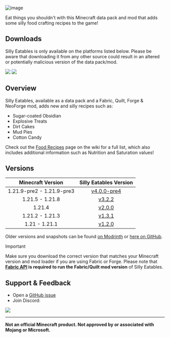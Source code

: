 ![image](https://i.imgur.com/SIx9XZZ.png)

Eat things you shouldn't with this Minecraft data pack and mod that adds some silly food crafting recipes to the game!

## Downloads

Silly Eatables is only available on the platforms listed below. Please be aware that downloading it from any other source could result in an altered or potentially malicious version of the data pack/mod.

[![](https://img.shields.io/modrinth/dt/AMZruzFM?label=Modrinth&style=for-the-badge&color=00AF5C&logo=modrinth)](https://modrinth.com/datapack/silly-eatables/)
[![](https://img.shields.io/spiget/downloads/116362?label=SpigotMC&style=for-the-badge&color=ED8106&logo=spigotmc)](https://www.spigotmc.org/resources/silly-eatables.116362/)

## Overview

Silly Eatables, available as a data pack and a Fabric, Quilt, Forge & NeoForge mod, adds new and silly recipes such as:

* Sugar-coated Obsidian
* Explosive Treats
* Dirt Cakes
* Mud Pies
* Cotton Candy

Check out the [Food Recipes](https://github.com/Classics-Craftworks/Silly-Eatables/wiki/Food-Recipes) page on the wiki for a full list, which also includes additional information such as Nutrition and Saturation values!

## Versions

| Minecraft Version | Silly Eatables Version |
| :--: | :--: |
| 1.21.9-pre2 - 1.21.9-pre3 | [v4.0.0-pre4](https://modrinth.com/datapack/silly-eatables/version/v4.0.0-pre4) |
| 1.21.5 - 1.21.8 | [v3.2.2](https://modrinth.com/datapack/silly-eatables/version/v3.2.2) |
| 1.21.4 | [v2.0.0](https://modrinth.com/datapack/silly-eatables/version/v2.0.0) |
| 1.21.2 - 1.21.3 | [v1.3.1](https://modrinth.com/datapack/silly-eatables/version/v1.3.1) |
| 1.21 - 1.21.1 | [v1.2.0](https://modrinth.com/datapack/silly-eatables/version/v1.2.0) |

Older versions and snapshots can be found [on Modrinth](https://modrinth.com/datapack/silly-eatables/versions) or [here on GitHub](https://github.com/Classics-Craftworks/Silly-Eatables/wiki/Versions).

> [!IMPORTANT]
> Make sure you download the correct version that matches your Minecraft version and mod loader if you are using Fabric or Forge. Please note that **[Fabric API](https://modrinth.com/mod/fabric-api) is required to run the Fabric/Quilt mod version** of Silly Eatables.

## Support & Feedback
* Open a [GitHub issue](https://github.com/Classics-Craftworks/Silly-Eatables/issues/new/choose)
* Join Discord:

[![](https://img.shields.io/discord/1107084025442607206?label=Discord&style=for-the-badge&color=5865F2&logo=discord)](https://discord.gg/vZJSDjPcmu)

***

**Not an official Minecraft product. Not approved by or associated with Mojang or Microsoft.**